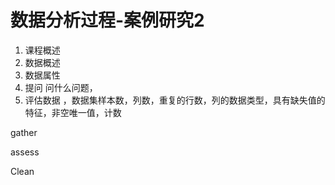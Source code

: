 # 数据分析过程-案例研究2

1. 课程概述
2. 数据概述
3. 数据属性
4. 提问 问什么问题，
5. 评估数据 ，数据集样本数，列数，重复的行数，列的数据类型，具有缺失值的特征，非空唯一值，计数





gather

assess

Clean